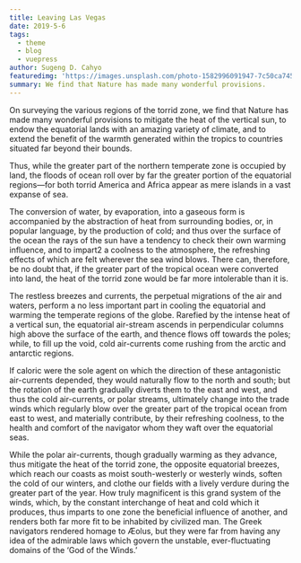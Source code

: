 ```yaml
---
title: Leaving Las Vegas
date: 2019-5-6
tags:
  - theme
  - blog
  - vuepress
author: Sugeng D. Cahyo
featuredimg: 'https://images.unsplash.com/photo-1582996091947-7c50ca745bc9?ixlib=rb-1.2.1&ixid=eyJhcHBfaWQiOjEyMDd9&auto=format&fit=crop&w=1049&q=80'
summary: We find that Nature has made many wonderful provisions.
---
```


On surveying the various regions of the torrid zone, we find that Nature has made many wonderful provisions to mitigate the heat of the vertical sun, to endow the equatorial lands with an amazing variety of climate, and to extend the benefit of the warmth generated within the tropics to countries situated far beyond their bounds.

Thus, while the greater part of the northern temperate zone is occupied by land, the floods of ocean roll over by far the greater portion of the equatorial regions—for both torrid America and Africa appear as mere islands in a vast expanse of sea.

The conversion of water, by evaporation, into a gaseous form is accompanied by the abstraction of heat from surrounding bodies, or, in popular language, by the production of cold; and thus over the surface of the ocean the rays of the sun have a tendency to check their own warming influence, and to impart2 a coolness to the atmosphere, the refreshing effects of which are felt wherever the sea wind blows. There can, therefore, be no doubt that, if the greater part of the tropical ocean were converted into land, the heat of the torrid zone would be far more intolerable than it is.

The restless breezes and currents, the perpetual migrations of the air and waters, perform a no less important part in cooling the equatorial and warming the temperate regions of the globe. Rarefied by the intense heat of a vertical sun, the equatorial air-stream ascends in perpendicular columns high above the surface of the earth, and thence flows off towards the poles; while, to fill up the void, cold air-currents come rushing from the arctic and antarctic regions.

If caloric were the sole agent on which the direction of these antagonistic air-currents depended, they would naturally flow to the north and south; but the rotation of the earth gradually diverts them to the east and west, and thus the cold air-currents, or polar streams, ultimately change into the trade winds which regularly blow over the greater part of the tropical ocean from east to west, and materially contribute, by their refreshing coolness, to the health and comfort of the navigator whom they waft over the equatorial seas.

While the polar air-currents, though gradually warming as they advance, thus mitigate the heat of the torrid zone, the opposite equatorial breezes, which reach our coasts as moist south-westerly or westerly winds, soften the cold of our winters, and clothe our fields with a lively verdure during the greater part of the year. How truly magnificent is this grand system of the winds, which, by the constant interchange of heat and cold which it produces, thus imparts to one zone the beneficial influence of another, and renders both far more fit to be inhabited by civilized man. The Greek navigators rendered homage to Æolus, but they were far from having any idea of the admirable laws which govern the unstable, ever-fluctuating domains of the ‘God of the Winds.’
